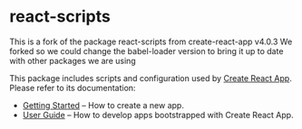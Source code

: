 # react-scripts


This is a fork of the package react-scripts from create-react-app v4.0.3
We forked so we could change the babel-loader version to bring it up to
date with other packages we are using


This package includes scripts and configuration used by [Create React App](https://github.com/facebook/create-react-app).<br>
Please refer to its documentation:

- [Getting Started](https://facebook.github.io/create-react-app/docs/getting-started) – How to create a new app.
- [User Guide](https://facebook.github.io/create-react-app/) – How to develop apps bootstrapped with Create React App.
